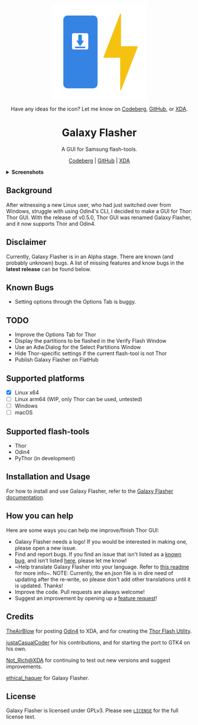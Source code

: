 <div align="center">
<img src="./icons/com.ethicalhaquer.galaxyflasher.svg?raw=true" width="256" height="256" alt="Galaxy Flasher icon.">
</div>
<div align="center">

Have any ideas for the icon? Let me know on [Codeberg](https://codeberg.org/ethical_haquer/Galaxy-Flasher/issues/21), [GitHub](https://github.com/ethical-haquer/Galaxy-Flasher/issues/21), or [XDA](https://xdaforums.com/t/linux-galaxy-flasher-a-gui-for-samsung-flash-tools.4636402/page-4#post-89701721).

</div>
<h1 align="center">Galaxy Flasher</h1>
<div align="center">

A GUI for Samsung flash-tools.

[Codeberg](https://codeberg.org/ethical_haquer/Galaxy-Flasher) | [GitHub](https://github.com/ethical-haquer/Galaxy-Flasher) | [XDA](https://xdaforums.com/t/linux-galaxy-flasher-a-gui-for-samsung-flash-tools.4636402/)

</div>
<details>
  <summary><b>Screenshots</b></summary>
  <br>
  Options Tab:
  <br>
  <picture>
    <source media="(prefers-color-scheme: dark)" srcset="/images/galaxy-flasher-options-tab-dark.png">
    <source media="(prefers-color-scheme: light)" srcset="/images/galaxy-flasher-options-tab-light.png">
    <img src="images/galaxy-flasher-options-tab-dark.png" alt="Screenshot of the Options Tab">
  </picture>
  <br>
  Pit Tab:
  <br>
  <picture>
    <source media="(prefers-color-scheme: dark)" srcset="/images/galaxy-flasher-pit-tab-dark.png">
    <source media="(prefers-color-scheme: light)" srcset="/images/galaxy-flasher-pit-tab-light.png">
    <img src="images/galaxy-flasher-pit-tab-dark.png" alt="Screenshot of the Pit Tab">
  </picture>
  <br>
  Settings Tab:
  <br>
  <picture>
    <source media="(prefers-color-scheme: dark)" srcset="/images/galaxy-flasher-settings-tab-dark.png">
    <source media="(prefers-color-scheme: light)" srcset="/images/galaxy-flasher-settings-tab-light.png">
    <img src="images/galaxy-flasher-settings-tab-dark.png" alt="Screenshot of the Settings Tab">
  </picture>
  <br>
  About Dialog:
  <br>
  <picture>
    <source media="(prefers-color-scheme: dark)" srcset="/images/galaxy-flasher-about-dialog-dark.png">
    <source media="(prefers-color-scheme: light)" srcset="/images/galaxy-flasher-about-dialog-light.png">
    <img src="images/galaxy-flasher-about-dialog-dark.png" alt="Screenshot of the About Dialog">
  </picture>
  <br>
  Select Partitions Window:
  <br>
  <picture>
    <source media="(prefers-color-scheme: dark)" srcset="/images/galaxy-flasher-select-partitions-window-dark.png">
    <source media="(prefers-color-scheme: light)" srcset="/images/galaxy-flasher-select-partitions-window-light.png">
    <img src="images/galaxy-flasher-select-partitions-window-dark.png" alt="Screenshot of the Select Partitions Window">
  </picture>
  <br>
  Verify Flash Dialog:
  <br>
  <picture>
    <source media="(prefers-color-scheme: dark)" srcset="/images/galaxy-flasher-verify-flash-dialog-dark.png">
    <source media="(prefers-color-scheme: light)" srcset="/images/galaxy-flasher-verify-flash-dialog-light.png">
    <img src="images/galaxy-flasher-verify-flash-dialog-dark.png" alt="Screenshot of the Verify Flash Dialog">
  </picture>
</details>

## Background

After witnessing a new Linux user, who had just switched over from Windows, struggle with using Odin4's CLI, I decided to make a GUI for Thor: Thor GUI. With the release of v0.5.0, Thor GUI was renamed Galaxy Flasher, and it now supports Thor and Odin4.

## Disclaimer

Currently, Galaxy Flasher is in an Alpha stage. There are known (and probably unknown) bugs. A list of missing features and know bugs in the **latest release** can be found below.

## Known Bugs

- Setting options through the Options Tab is buggy.

## TODO

- Improve the Options Tab for Thor
- Display the partitions to be flashed in the Verify Flash Window
- Use an Adw.Dialog for the Select Partitions Window
- Hide Thor-specific settings if the current flash-tool is not Thor
- Publish Galaxy Flasher on FlatHub

## Supported platforms

- [x] Linux x64
- [ ] Linux arm64 (WIP, only Thor can be used, untested)
- [ ] Windows
- [ ] macOS

## Supported flash-tools

- Thor
- Odin4
- PyThor (in development)

## Installation and Usage

For how to install and use Galaxy Flasher, refer to the [Galaxy Flasher documentation](https://galaxy-flasher-docs.readthedocs.io/en/latest/).

## How you can help

Here are some ways you can help me improve/finish Thor GUI:
+ Galaxy Flasher needs a logo! If you would be interested in making one, please open a new issue.
+ Find and report bugs. If you find an issue that isn't listed as a [known bug](https://github.com/ethical-haquer/Galaxy-Flasher?tab=readme-ov-file#tabs), and isn't listed [here](https://github.com/ethical-haquer/Galaxy-Flasher/issues), please let me know!
+ ~Help translate Galaxy Flasher into your language. Refer to [this readme](https://github.com/ethical-haquer/Galaxy-Flasher/blob/main/locales/README.md) for more info~. NOTE: Currently, the en.json file is in dire need of updating after the re-write, so please don't add other translations until it is updated. Thanks!
+ Improve the code. Pull requests are always welcome!
+ Suggest an improvement by opening up a [feature request](https://github.com/ethical-haquer/Galaxy-Flasher/issues/new/choose)!

## Credits

[TheAirBlow](https://github.com/theairblow) for posting [Odin4](https://xdaforums.com/t/official-samsung-odin-v4-1-2-1-dc05e3ea-for-linux.4453423/) to XDA, and for creating the [Thor Flash Utility](https://github.com/Samsung-Loki/Thor).

[justaCasualCoder](https://github.com/justaCasualCoder) for his contributions, and for starting the port to GTK4 on his own.

[Not_Rich@XDA](https://xdaforums.com/m/not_rich.8463826/) for continuing to test out new versions and suggest improvements.

[ethical_haquer](https://github.com/ethical-haquer) for Galaxy Flasher.

## License

Galaxy Flasher is licensed under GPLv3. Please see [`LICENSE`](./LICENSE) for the full license text.
